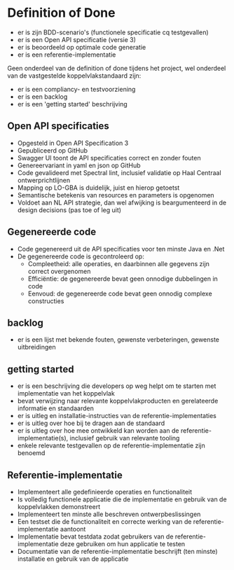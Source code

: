 # Definition of Done
- er is zijn BDD-scenario's (functionele specificatie cq testgevallen)
- er is een Open API specificatie (versie 3)
- er is beoordeeld op optimale code generatie
- er is een referentie-implementatie

Geen onderdeel van de definition of done tijdens het project, wel onderdeel van de vastgestelde koppelvlakstandaard zijn:
- er is een compliancy- en testvoorziening
- er is een backlog
- er is een 'getting started' beschrijving

## Open API specificaties
- Opgesteld in Open API Specification 3
- Gepubliceerd op GitHub
- Swagger UI toont de API specificaties correct en zonder fouten
- Genereervariant in yaml en json op GitHub
- Code gevalideerd met Spectral lint, inclusief validatie op Haal Centraal ontwerprichtlijnen
- Mapping op LO-GBA is duidelijk, juist en hierop getoetst
- Semantische betekenis van resources en parameters is opgenomen
- Voldoet aan NL API strategie, dan wel afwijking is beargumenteerd in de design decisions (pas toe of leg uit)

## Gegenereerde code
- Code gegenereerd uit de API specificaties voor ten minste Java en .Net
- De gegenereerde code is gecontroleerd op:
  - Compleetheid: alle operaties, en daarbinnen alle gegevens zijn correct overgenomen
  - Efficiëntie: de gegenereerde bevat geen onnodige dubbelingen in code
  - Eenvoud: de gegenereerde code bevat geen onnodig complexe constructies

## backlog
- er is een lijst met bekende fouten, gewenste verbeteringen, gewenste uitbreidingen

## getting started
- er is een beschrijving die developers op weg helpt om te starten met implementatie van het koppelvlak
- bevat verwijzing naar relevante koppelvlakproducten en gerelateerde informatie en standaarden
- er is uitleg en installatie-instructies van de referentie-implementaties
- er is uitleg over hoe bij te dragen aan de standaard
- er is uitleg over hoe mee ontwikkeld kan worden aan de referentie-implementatie(s), inclusief gebruik van relevante tooling
- enkele relevante testgevallen op de referentie-implementatie zijn benoemd

## Referentie-implementatie
- Implementeert alle gedefinieerde operaties en functionaliteit
- Is volledig functionele applicatie die de implementatie en gebruik van de koppelvlakken demonstreert
- Implementeert ten minste alle beschreven ontwerpbeslissingen
- Een testset die de functionaliteit en correcte werking van de referentie-implementatie aantoont
- Implementatie bevat testdata zodat gebruikers van de referentie-implementatie deze gebruiken om hun applicatie te testen
- Documentatie van de referentie-implementatie beschrijft (ten minste) installatie en gebruik van de applicatie
